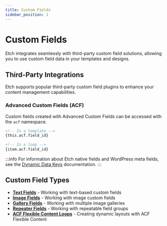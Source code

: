 ```yaml
---
title: Custom Fields
sidebar_position: 1
---
```


# Custom Fields

Etch integrates seamlessly with third-party custom field solutions, allowing you to use custom field data in your templates and designs.

## Third-Party Integrations

Etch supports popular third-party custom field plugins to enhance your content management capabilities.

### Advanced Custom Fields (ACF)

Custom fields created with Advanced Custom Fields can be accessed with the `acf` namespace.

```html
<!-- In a template -->
{this.acf.field_id}

<!-- In a loop -->
{item.acf.field_id}
```

:::info 
For information about Etch native fields and WordPress meta fields, see the [Dynamic Data Keys](/docs/dynamic-data/dynamic-data-keys) documentation.
:::

## Custom Field Types

- **[Text Fields](./text-fields.md)** - Working with text-based custom fields
- **[Image Fields](./image-fields.md)** - Working with image custom fields
- **[Gallery Fields](./gallery-fields.md)** - Working with multiple image galleries
- **[Repeater Fields](./repeater-fields.md)** - Working with repeatable field groups
- **[ACF Flexible Content Loops](./flexible-content-fields.md)** - Creating dynamic layouts with ACF Flexible Content
